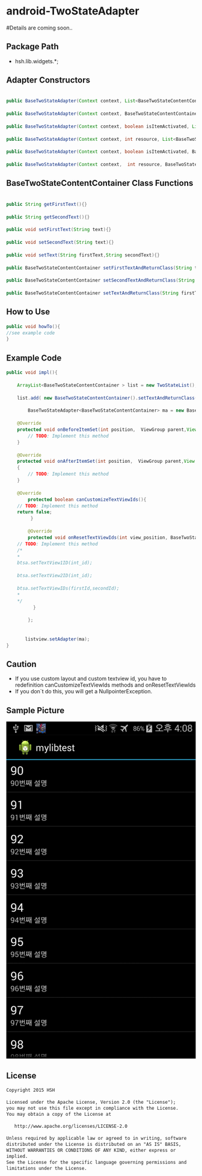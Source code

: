 # android-TwoStateAdapter

#Details are coming soon..

## Package Path
+ hsh.lib.widgets.*;


## Adapter Constructors

```java

public BaseTwoStateAdapter(Context context, List<BaseTwoStateContentContainer> objects) {

public BaseTwoStateAdapter(Context context, BaseTwoStateContentContainer[] objects) {

public BaseTwoStateAdapter(Context context, boolean isItemActivated, List<BaseTwoStateContentContainer> objects) {}

public BaseTwoStateAdapter(Context context, int resource, List<BaseTwoStateContentContainer> objects) {}

public BaseTwoStateAdapter(Context context, boolean isItemActivated, BaseTwoStateContentContainer[] objects) {}

public BaseTwoStateAdapter(Context context,  int resource, BaseTwoStateContentContainer[] objects) {}

```

## BaseTwoStateContentContainer Class Functions

```java

public String getFirstText(){}

public String getSecondText(){}

public void setFirstText(String text){}

public void setSecondText(String text){}

public void setText(String firstText,String secondText){}

public BaseTwoStateContentContainer setFirstTextAndReturnClass(String text){}

public BaseTwoStateContentContainer setSecondTextAndReturnClass(String text){}

public BaseTwoStateContentContainer setTextAndReturnClass(String firstText,String secondText){}

```

## How to Use

```java
public void howTo(){
//see example code
}
```

## Example Code

```java
public void impl(){

	ArrayList<BaseTwoStateContentContainer > list = new TwoStateList();
	
	list.add( new BaseTwoStateContentContainer().setTextAndReturnClass("upper text", "lower text"));
	
	    BaseTwoStateAdapter<BaseTwoStateContentContainer> ma = new BaseTwoStateAdapter<BaseTwoStateContentContainer>(mContext,false,list){
	    
	@Override
	protected void onBeforeItemSet(int position,  ViewGroup parent,View returnableParentView,TextView firstTextView,TextView secondTextView,BaseTwoStateContentContainer baseTwoStateContentContainer)	{
		// TODO: Implement this method
	}

	@Override
	protected void onAfterItemSet(int position,  ViewGroup parent,View returnableParentView,TextView firstTextView,TextView secondTextView,BaseTwoStateContentContainer baseTwoStateContentContainer)
	{
		// TODO: Implement this method
	}
	
	@Override
        protected boolean canCustomizeTextViewIds(){
	// TODO: Implement this method
	return false;
         }

        @Override
        protected void onResetTextViewIds(int view_position, BaseTwoStateAdapter btsa){
	// TODO: Implement this method
	/*
	*
	btsa.setTextView1ID(int_id);
	
	btsa.setTextView2ID(int_id);
	
	btsa.setTextViewIDs(firstId,secondId);
	*
	*/
          }
          
	    };
	    
	    
	   listview.setAdapter(ma);
}
```

## Caution
 + If you use custom layout and custom textview id, you have to redefinition canCustomizeTextViewIds methods and  onResetTextViewIds 
 + If you don`t do this, you will get a NullpointerException.
 
## Sample Picture
![Sample](https://raw.githubusercontent.com/imscs21/android-TwoStateAdapter/master/sample/Sample_2015-07-23-16-08-43.png)


## License 

    Copyright 2015 HSH

    Licensed under the Apache License, Version 2.0 (the "License");
    you may not use this file except in compliance with the License.
    You may obtain a copy of the License at

       http://www.apache.org/licenses/LICENSE-2.0

    Unless required by applicable law or agreed to in writing, software
    distributed under the License is distributed on an "AS IS" BASIS,
    WITHOUT WARRANTIES OR CONDITIONS OF ANY KIND, either express or implied.
    See the License for the specific language governing permissions and
    limitations under the License.
